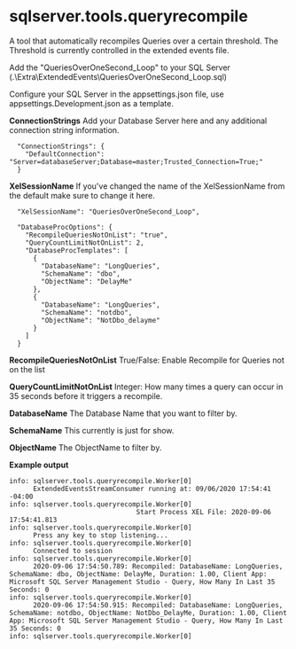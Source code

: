 # sqlserver.tools.queryrecompile
A tool that automatically recompiles Queries over a certain threshold.  The Threshold is currently controlled in the extended events file.

Add the "QueriesOverOneSecond_Loop" to your SQL Server (.\Extra\ExtendedEvents\QueriesOverOneSecond_Loop.sql)

Configure your SQL Server in the appsettings.json file, use appsettings.Development.json as a template.

**ConnectionStrings**
Add your Database Server here and any additional connection string information.
```
  "ConnectionStrings": {
    "DefaultConnection": "Server=databaseServer;Database=master;Trusted_Connection=True;"
  }
```

**XelSessionName**
If you've changed the name of the XelSessionName from the default make sure to change it here.
```
  "XelSessionName": "QueriesOverOneSecond_Loop",
```
```
  "DatabaseProcOptions": {
    "RecompileQueriesNotOnList": "true",
    "QueryCountLimitNotOnList": 2,
    "DatabaseProcTemplates": [
      {
        "DatabaseName": "LongQueries",
        "SchemaName": "dbo",
        "ObjectName": "DelayMe"
      },
      {
        "DatabaseName": "LongQueries",
        "SchemaName": "notdbo",
        "ObjectName": "NotDbo_delayme"
      }
    ]
  }
```
**RecompileQueriesNotOnList**
True/False: Enable Recompile for Queries not on the list

**QueryCountLimitNotOnList**
Integer: How many times a query can occur in 35 seconds before it triggers a recompile.

**DatabaseName**
The Database Name that you want to filter by.

**SchemaName**
This currently is just for show.

**ObjectName**
The ObjectName to filter by.

**Example output**
```
info: sqlserver.tools.queryrecompile.Worker[0]
      ExtendedEventsStreamConsumer running at: 09/06/2020 17:54:41 -04:00
info: sqlserver.tools.queryrecompile.Worker[0]
                                Start Process XEL File: 2020-09-06 17:54:41.813
info: sqlserver.tools.queryrecompile.Worker[0]
      Press any key to stop listening...
info: sqlserver.tools.queryrecompile.Worker[0]
      Connected to session
info: sqlserver.tools.queryrecompile.Worker[0]
      2020-09-06 17:54:50.789: Recompiled: DatabaseName: LongQueries, SchemaName: dbo, ObjectName: DelayMe, Duration: 1.00, Client App: Microsoft SQL Server Management Studio - Query, How Many In Last 35 Seconds: 0
info: sqlserver.tools.queryrecompile.Worker[0]
      2020-09-06 17:54:50.915: Recompiled: DatabaseName: LongQueries, SchemaName: notdbo, ObjectName: NotDbo_DelayMe, Duration: 1.00, Client App: Microsoft SQL Server Management Studio - Query, How Many In Last 35 Seconds: 0
info: sqlserver.tools.queryrecompile.Worker[0]
```

